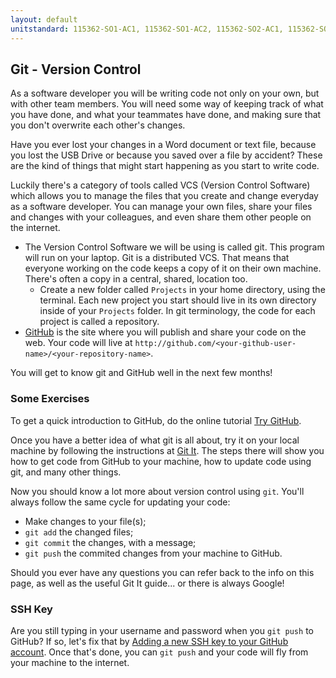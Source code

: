 ```yaml
---
layout: default
unitstandard: 115362-SO1-AC1, 115362-SO1-AC2, 115362-SO2-AC1, 115362-SO2-AC3
---
```


## Git - Version Control

As a software developer you will be writing code not only on your own, but with other team members. You will need some way of keeping track of what you have done, and what your teammates have done, and making sure that you don't overwrite each other's changes.

Have you ever lost your changes in a Word document or text file, because you lost the USB Drive or because you saved over a file by accident? These are the kind of things that might start happening as you start to write code.

Luckily there's a category of tools called VCS (Version Control Software) which allows you to manage the files that you create and change everyday as a software developer. You can manage your own files, share your files and changes with your colleagues, and even share them other people on the internet.

* The Version Control Software we will be using is called git. This program will run on your laptop. Git is a distributed VCS. That means that everyone working on the code keeps a copy of it on their own machine. There's often a copy in a central, shared, location too.
  * Create a new folder called `Projects` in your home directory, using the terminal. Each new project you start should live in its own directory inside of your `Projects` folder. In git terminology, the code for each project is called a repository.
* [GitHub](http://github.com) is the site where you will publish and share your code on the web. Your code will live at `http://github.com/<your-github-user-name>/<your-repository-name>`.

You will get to know git and GitHub well in the next few months!

### Some Exercises

To get a quick introduction to GitHub, do the online tutorial [Try GitHub](https://try.github.io).

Once you have a better idea of what git is all about, try it on your local machine by following the instructions at [Git It](https://github.com/jlord/git-it). The steps there will show you how to get code from GitHub to your machine, how to update code using git, and many other things.

<!--codex ignore refer back-->
Now you should know a lot more about version control using `git`. You'll always follow the same cycle for updating your code:

  * Make changes to your file(s);
  * `git add` the changed files;
  * `git commit` the changes, with a message;
  * `git push` the commited changes from your machine to GitHub.

Should you ever have any questions you can refer back to the info on this page, as well as the useful Git It guide... or there is always Google!

### SSH Key

Are you still typing in your username and password when you `git push` to GitHub? If so, let's fix that by [Adding a new SSH key to your GitHub account](https://help.github.com/articles/adding-a-new-ssh-key-to-your-github-account/#platform-linux). Once that's done, you can `git push` and your code will fly from your machine to the internet.
